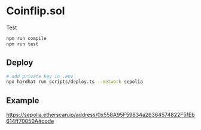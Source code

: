 # Coinflip.sol

Test

```bash
npm run compile
npm run test
```

## Deploy

```bash
# add private key in .env
npx hardhat run scripts/deploy.ts --network sepolia
```

## Example

https://sepolia.etherscan.io/address/0x558A95F59834a2b364574822F5fEb614ff70050A#code